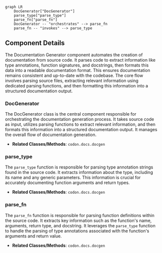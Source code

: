 ```mermaid
graph LR
    DocGenerator["DocGenerator"]
    parse_type["parse_type"]
    parse_fn["parse_fn"]
    DocGenerator -- "orchestrates" --> parse_fn
    parse_fn -- "invokes" --> parse_type
```

## Component Details

The Documentation Generator component automates the creation of documentation from source code. It parses code to extract information like type annotations, function signatures, and docstrings, then formats this data into a readable documentation format. This ensures documentation remains consistent and up-to-date with the codebase. The core flow involves parsing source files, extracting relevant information using dedicated parsing functions, and then formatting this information into a structured documentation output.

### DocGenerator
The DocGenerator class is the central component responsible for orchestrating the documentation generation process. It takes source code as input, utilizes parsing functions to extract relevant information, and then formats this information into a structured documentation output. It manages the overall flow of documentation generation.
- **Related Classes/Methods**: `codon.docs.docgen`

### parse_type
The `parse_type` function is responsible for parsing type annotation strings found in the source code. It extracts information about the type, including its name and any generic parameters. This information is crucial for accurately documenting function arguments and return types.
- **Related Classes/Methods**: `codon.docs.docgen`

### parse_fn
The `parse_fn` function is responsible for parsing function definitions within the source code. It extracts key information such as the function's name, arguments, return type, and docstring. It leverages the `parse_type` function to handle the parsing of type annotations associated with the function's arguments and return value.
- **Related Classes/Methods**: `codon.docs.docgen`
